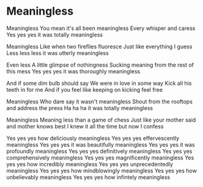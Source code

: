 # Meaningless

Meaningless
You mean it's all been meaningless
Every whisper and caress
Yes yes yes it was totally meaningless

Meaningless
Like when two fireflies fluoresce
Just like everything I guess
Less less less it was utterly meaningless

Even less
A little glimpse of nothingness
Sucking meaning from the rest of this mess
Yes yes yes it was thoroughly meaningless

And if some dim bulb should say
We were in love in some way
Kick all his teeth in for me
And if you feel like keeping on kicking feel free

Meaningless
Who dare say it wasn't meaningless
Shout from the rooftops and address the press
Ha ha ha it was totally meaningless

Meaningless
Meaning less than a game of chess
Just like your mother said and mother knows best
I knew it all the time but now I confess

Yes yes yes how deliciously meaningless
Yes yes yes effervescently meaningless
Yes yes yes it was beautifully meaningless
Yes yes yes it was profoundly meaningless
Yes yes yes definitively meaningless
Yes yes yes comprehensively meaningless
Yes yes yes magnificently meaningless
Yes yes yes how incredibly meaningless
Yes yes yes unprecedentedly meaningless
Yes yes yes how mindblowingly meaningless
Yes yes yes how unbelievably meaningless
Yes yes yes how infintely meaningless
